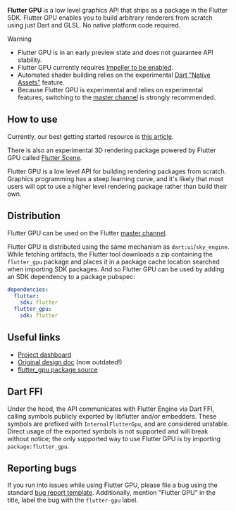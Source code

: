 **Flutter GPU** is a low level graphics API that ships as a package in the
Flutter SDK. Flutter GPU enables you to build arbitrary renderers from scratch
using just Dart and GLSL. No native platform code required.

> [!Warning]
>
> - Flutter GPU is in an early preview state and does not guarantee API
>   stability.
> - Flutter GPU currently requires
>   [Impeller to be enabled](https://docs.flutter.dev/perf/impeller#availability).
> - Automated shader building relies on the experimental
>   [Dart "Native Assets"](https://github.com/dart-lang/sdk/issues/50565)
>   feature.
> - Because Flutter GPU is experimental and relies on experimental features,
>   switching to the
>   [master channel](https://docs.flutter.dev/release/upgrade#other-channels) is
>   strongly recommended.

## How to use

Currently, our best getting started resource is
[this article](https://medium.com/flutter/getting-started-with-flutter-gpu-f33d497b7c11).

There is also an experimental 3D rendering package powered by Flutter GPU called
[Flutter Scene](https://pub.dev/packages/flutter_scene).

Flutter GPU is a low level API for building rendering packages from scratch.
Graphics programming has a steep learning curve, and it's likely that most users
will opt to use a higher level rendering package rather than build their own.

## Distribution

Flutter GPU can be used on the Flutter
[master channel](https://docs.flutter.dev/release/upgrade#other-channels).

Flutter GPU is distributed using the same mechanism as `dart:ui`/`sky_engine`.
While fetching artifacts, the Flutter tool downloads a zip containing the
`flutter_gpu` package and places it in a package cache location searched when
importing SDK packages. And so Flutter GPU can be used by adding an SDK
dependency to a package pubspec:

```yaml
dependencies:
  flutter:
    sdk: flutter
  flutter_gpu:
    sdk: flutter
```

## Useful links

- [Project dashboard](https://github.com/orgs/flutter/projects/134/views/1)
- [Original design doc](https://flutter.dev/go/impeller-dart) (now outdated!)
- [flutter_gpu package source](https://github.com/flutter/engine/tree/main/lib/gpu)

## Dart FFI

Under the hood, the API communicates with Flutter Engine via Dart FFI, calling
symbols publicly exported by libflutter and/or embedders. These symbols are
prefixed with `InternalFlutterGpu`, and are considered unstable. Direct usage of
the exported symbols is not supported and will break without notice; the only
supported way to use Flutter GPU is by importing `package:flutter_gpu`.

## Reporting bugs

If you run into issues while using Flutter GPU, please file a bug using the
standard
[bug report template](https://github.com/flutter/flutter/issues/new?template=02_bug.yml).
Additionally, mention "Flutter GPU" in the title, label the bug with the
`flutter-gpu` label.
